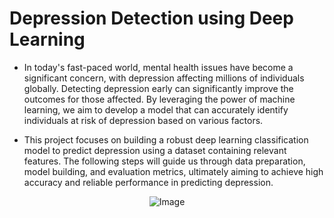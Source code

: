 # **Depression Detection using Deep Learning**

- In today's fast-paced world, mental health issues have become a significant concern, with depression affecting millions of individuals globally. Detecting depression early can significantly improve the outcomes for those affected. By leveraging the power of machine learning, we aim to develop a model that can accurately identify individuals at risk of depression based on various factors.

- This project focuses on building a robust deep learning classification model to predict depression using a dataset containing relevant features. The following steps will guide us through data preparation, model building, and evaluation metrics, ultimately aiming to achieve high accuracy and reliable performance in predicting depression.

<div style="text-align: center;">
    <img src="https://i0.wp.com/www.sciencenews.org/wp-content/uploads/2023/02/021123_LS_depression_feat.jpg" alt="Image">
</div>
